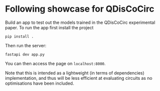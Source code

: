 # Following showcase for QDisCoCirc

Build an app to test out the models trained in the QDisCoCirc experimental paper.
To run the app first install the project
```
pip install .
```
Then run the server:
```
fastapi dev app.py
```
You can then access the page on `localhost:8000`.


Note that this is intended as a lightweight (in terms of dependencies) implementation,
and thus will be less efficient at evaluating circuits as no optimisations have been included.
